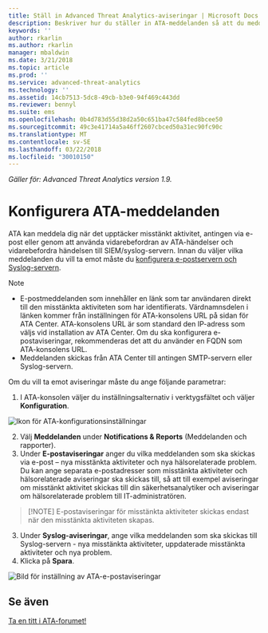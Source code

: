 ```yaml
---
title: Ställ in Advanced Threat Analytics-aviseringar | Microsoft Docs
description: Beskriver hur du ställer in ATA-meddelanden så att du meddelas när misstänkta aktiviteter identifieras.
keywords: ''
author: rkarlin
ms.author: rkarlin
manager: mbaldwin
ms.date: 3/21/2018
ms.topic: article
ms.prod: ''
ms.service: advanced-threat-analytics
ms.technology: ''
ms.assetid: 14cb7513-5dc8-49cb-b3e0-94f469c443dd
ms.reviewer: bennyl
ms.suite: ems
ms.openlocfilehash: 0b4d783d55d38d2a50c651ba47c584fed8bcee50
ms.sourcegitcommit: 49c3e41714a5a46ff2607cbced50a31ec90fc90c
ms.translationtype: MT
ms.contentlocale: sv-SE
ms.lasthandoff: 03/22/2018
ms.locfileid: "30010150"
---
```

*Gäller för: Advanced Threat Analytics version 1.9.*



# <a name="set-ata-notifications"></a>Konfigurera ATA-meddelanden
ATA kan meddela dig när det upptäcker misstänkt aktivitet, antingen via e-post eller genom att använda vidarebefordran av ATA-händelser och vidarebefordra händelsen till SIEM/syslog-servern. Innan du väljer vilka meddelanden du vill ta emot måste du [konfigurera e-postservern och Syslog-servern](setting-syslog-email-server-settings.md).

> [!NOTE]
> -   E-postmeddelanden som innehåller en länk som tar användaren direkt till den misstänkta aktiviteten som har identifierats. Värdnamnsdelen i länken kommer från inställningen för ATA-konsolens URL på sidan för ATA Center. ATA-konsolens URL är som standard den IP-adress som väljs vid installation av ATA Center. Om du ska konfigurera e-postaviseringar, rekommenderas det att du använder en FQDN som ATA-konsolens URL.
> -   Meddelanden skickas från ATA Center till antingen SMTP-servern eller Syslog-servern.


Om du vill ta emot aviseringar måste du ange följande parametrar:


1. I ATA-konsolen väljer du inställningsalternativ i verktygsfältet och väljer **Konfiguration**.

![Ikon för ATA-konfigurationsinställningar](media/ATA-config-icon.png)

2. Välj **Meddelanden** under **Notifications & Reports** (Meddelanden och rapporter).
3. Under **E-postaviseringar** anger du vilka meddelanden som ska skickas via e-post – nya misstänkta aktiviteter och nya hälsorelaterade problem. Du kan ange separata e-postadresser som misstänkta aktiviteter och hälsorelaterade aviseringar ska skickas till, så att till exempel aviseringar om misstänkt aktivitet skickas till din säkerhetsanalytiker och aviseringar om hälsorelaterade problem till IT-administratören.
>   [!NOTE]
>   E-postaviseringar för misstänkta aktiviteter skickas endast när den misstänkta aktiviteten skapas.
3. Under **Syslog-aviseringar**, ange vilka meddelanden som ska skickas till Syslog-servern - nya misstänkta aktiviteter, uppdaterade misstänkta aktiviteter och nya problem.
5. Klicka på **Spara**.

![Bild för inställning av ATA-e-postaviseringar](media/ata-mail-notification-settings.png)




## <a name="see-also"></a>Se även
[Ta en titt i ATA-forumet!](https://social.technet.microsoft.com/Forums/security/home?forum=mata)
